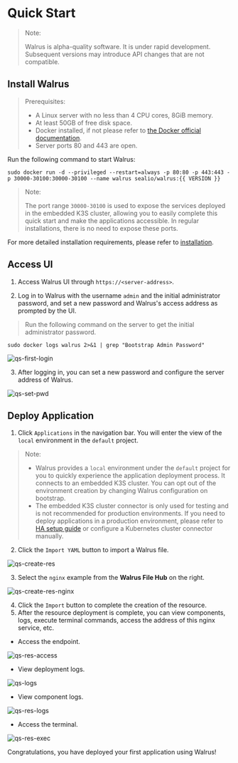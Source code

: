 # Quick Start

> Note:
>
> Walrus is alpha-quality software. It is under rapid development. Subsequent versions may introduce API changes that are not compatible.

## Install Walrus

> Prerequisites:
>
> - A Linux server with no less than 4 CPU cores, 8GiB memory.
> - At least 50GB of free disk space.
> - Docker installed, if not please refer to [the Docker official documentation](https://docs.docker.com/).
> - Server ports 80 and 443 are open.

Run the following command to start Walrus:

```shell
sudo docker run -d --privileged --restart=always -p 80:80 -p 443:443 -p 30000-30100:30000-30100 --name walrus sealio/walrus:{{ VERSION }}
```

> Note:
>
> The port range `30000-30100` is used to expose the services deployed in the embedded K3S cluster,  allowing you to easily complete this quick start and make the applications accessible. In regular installations, there is no need to expose these ports.

For more detailed installation requirements, please refer to [installation](/deploy/standalone).

## Access UI

1. Access Walrus UI through `https://<server-address>`.

2. Log in to Walrus with the username `admin` and the initial administrator password, and set a new password and Walrus's access address as prompted by the UI.

> Run the following command on the server to get the initial administrator password.

```shell
sudo docker logs walrus 2>&1 | grep "Bootstrap Admin Password"
```

![qs-first-login](/img/v0.5.0/quickstart/qs-first-login-en.png)

3. After logging in, you can set a new password and configure the server address of Walrus.

![qs-set-pwd](/img/v0.5.0/quickstart/qs-set-pwd-en.png)

## Deploy Application

1. Click `Applications` in the navigation bar. You will enter the view of the `local` environment in the `default` project.

> Note:
> - Walrus provides a `local` environment under the `default` project for you to quickly experience the application deployment process. It connects to an embedded K3S cluster. You can opt out of the environment creation by changing Walrus configuration on bootstrap.
> - The embedded K3S cluster connector is only used for testing and is not recommended for production environments. If you need to deploy applications in a production environment, please refer to [HA setup guide](deploy/replication) or configure a Kubernetes cluster connector manually.

2. Click the `Import YAML` button to import a Walrus file.

![qs-create-res](/img/v0.5.0/quickstart/qs-create-res-en.png)

3. Select the `nginx` example from the **Walrus File Hub** on the right.

![qs-create-res-nginx](/img/v0.5.0/quickstart/qs-create-res-nginx-en.png)

4. Click the `Import` button to complete the creation of the resource.
5. After the resource deployment is complete, you can view components, logs, execute terminal commands, access the address of this nginx service, etc.

- Access the endpoint.

![qs-res-access](/img/v0.5.0/quickstart/qs-res-access-en.png)

- View deployment logs.

![qs-logs](/img/v0.5.0/quickstart/qs-logs-en.png)

- View component logs.

![qs-res-logs](/img/v0.5.0/quickstart/qs-res-logs-en.png)

- Access the terminal.

![qs-res-exec](/img/v0.5.0/quickstart/qs-res-exec-en.png)

Congratulations, you have deployed your first application using Walrus!
